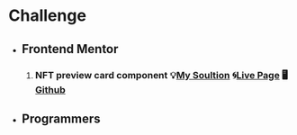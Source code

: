# Challenge

- ## Frontend Mentor
  1. ### NFT preview card component 💡[My Soultion](https://www.frontendmentor.io/solutions/nft-preview-card-component-9Vy2c_qQd) 🌀[Live Page](https://philosopherprogrammer.github.io/NFTPreviewCardComponent/) 🖥️ [Github](https://github.com/PhilosopherProgrammer/NFTPreviewCardComponent)

- ## Programmers
